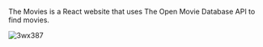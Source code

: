 The Movies is a React website that uses The Open Movie Database API to find movies.

![3wx387](https://user-images.githubusercontent.com/24234259/79498643-a9c2ff80-7ff7-11ea-8c3e-fe9ec5c409d7.gif)


